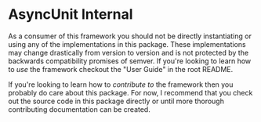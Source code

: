 # AsyncUnit Internal

As a consumer of this framework you should not be directly instantiating or using any of the implementations 
in this package. These implementations may change drastically from version to version and is not protected by 
the backwards compatibility promises of semver. If you're looking to learn how to _use_ the framework checkout
the "User Guide" in the root README. 

If you're looking to learn how to _contribute to_ the framework then you probably do care about this package. 
For now, I recommend that you check out the source code in this package directly or until more thorough 
contributing documentation can be created.